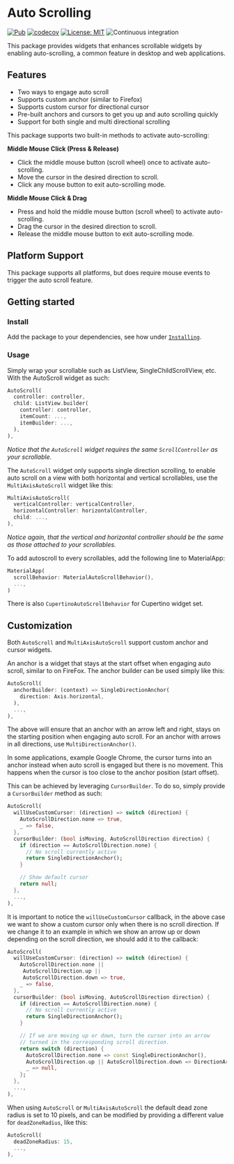 # Auto Scrolling

[![Pub](https://img.shields.io/pub/v/auto_scrolling.svg)](https://pub.dev/packages/auto_scrolling) [![codecov](https://codecov.io/gh/KeepAscent/auto_scrolling/graph/badge.svg?token=TZZMYDU9Y7)](https://codecov.io/gh/KeepAscent/auto_scrolling) [![License: MIT](https://img.shields.io/badge/License-MIT-brightgreen.svg)](https://opensource.org/license/mit) ![Continuous integration](https://github.com/KeepAscent/auto_scrolling/actions/workflows/ci.yml/badge.svg)

This package provides widgets that enhances scrollable widgets by enabling auto-scrolling, a common feature in desktop and web applications.

## Features

- Two ways to engage auto scroll
- Supports custom anchor (similar to Firefox)
- Supports custom cursor for directional cursor
- Pre-built anchors and cursors to get you up and auto scrolling quickly
- Support for both single and multi directional scrolling

This package supports two built-in methods to activate auto-scrolling:

**Middle Mouse Click (Press & Release)**

- Click the middle mouse button (scroll wheel) once to activate auto-scrolling.
- Move the cursor in the desired direction to scroll.
- Click any mouse button to exit auto-scrolling mode.

**Middle Mouse Click & Drag**

- Press and hold the middle mouse button (scroll wheel) to activate auto-scrolling.
- Drag the cursor in the desired direction to scroll.
- Release the middle mouse button to exit auto-scrolling mode.

## Platform Support

This package supports all platforms, but does require mouse events to trigger the auto scroll feature.

## Getting started

### Install

Add the package to your dependencies, see how under [`Installing`](https://pub.dev/packages/auto_scrolling/install).

### Usage

Simply wrap your scrollable such as ListView, SingleChildScrollView, etc. With the AutoScroll widget as such:

```dart
AutoScroll(
  controller: controller,
  child: ListView.builder(
    controller: controller,
    itemCount: ...,
    itemBuilder: ...,
  ),
),
```

_Notice that the `AutoScroll` widget requires the same `ScrollController` as your scrollable._

The `AutoScroll` widget only supports single direction scrolling, to enable auto scroll on a view with both horizontal and vertical scrollables, use the `MultiAxisAutoScroll` widget like this:

```dart
MultiAxisAutoScroll(
  verticalController: verticalController,
  horizontalController: horizontalController,
  child: ...,
),
```

_Notice again, that the vertical and horizontal controller should be the same as those attached to your scrollables._

To add autoscroll to every scrollables, add the following line to MaterialApp:

```dart
MaterialApp(
  scrollBehavior: MaterialAutoScrollBehavior(),
  ...,
)
```

There is also `CupertinoAutoScrollBehavior` for Cupertino widget set.

## Customization

Both `AutoScroll` and `MultiAxisAutoScroll` support custom anchor and cursor widgets.

An anchor is a widget that stays at the start offset when engaging auto scroll, similar to on FireFox. The anchor builder can be used simply like this:

```dart
AutoScroll(
  anchorBuilder: (context) => SingleDirectionAnchor(
    direction: Axis.horizontal,
  ),
  ...,
),
```

The above will ensure that an anchor with an arrow left and right, stays on the starting position when engaging auto scroll. For an anchor with arrows in all directions, use `MultiDirectionAnchor()`.

In some applications, example Google Chrome, the cursor turns into an anchor instead when auto scroll is engaged but there is no movement. This happens when the cursor is too close to the anchor position (start offset).

This can be achieved by leveraging `CursorBuilder`. To do so, simply provide a `CursorBuilder` method as such:

```dart
AutoScroll(
  willUseCustomCursor: (direction) => switch (direction) {
    AutoScrollDirection.none => true,
    _ => false,
  },
  cursorBuilder: (bool isMoving, AutoScrollDirection direction) {
    if (direction == AutoScrollDirection.none) {
      // No scroll currently active
      return SingleDirectionAnchor();
    }

    // Show default cursor
    return null;
  },
  ...,
),
```

It is important to notice the `willUseCustomCursor` callback, in the above case we want to show a custom cursor only when there is no scroll direction. If we change it to an example in which we show an arrow up or down depending on the scroll direction, we should add it to the callback:

```dart
AutoScroll(
  willUseCustomCursor: (direction) => switch (direction) {
    AutoScrollDirection.none ||
     AutoScrollDirection.up ||
     AutoScrollDirection.down => true,
    _ => false,
  },
  cursorBuilder: (bool isMoving, AutoScrollDirection direction) {
    if (direction == AutoScrollDirection.none) {
      // No scroll currently active
      return SingleDirectionAnchor();
    }

    // If we are moving up or down, turn the cursor into an arrow
    // turned in the corresponding scroll direction.
    return switch (direction) {
      AutoScrollDirection.none => const SingleDirectionAnchor(),
      AutoScrollDirection.up || AutoScrollDirection.down => DirectionArrow(direction: direction),
      _ => null,
    };
  },
  ...,
),
```

When using `AutoScroll` or `MultiAxisAutoScroll` the default dead zone radius is set to 10 pixels, and can be modified by providing a different value for `deadZoneRadius`, like this:

```dart
AutoScroll(
  deadZoneRadius: 15,
  ...,
),
```
